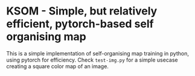# KSOM - Simple, but relatively efficient, pytorch-based self organising map

This is a simple implementation of self-organising map training in python, using pytorch for efficiency. Check ``test-img.py`` for a simple usecase creating a square color map of an image.